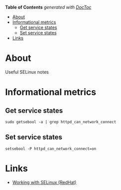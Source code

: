 <!-- START doctoc generated TOC please keep comment here to allow auto update -->
<!-- DON'T EDIT THIS SECTION, INSTEAD RE-RUN doctoc TO UPDATE -->
**Table of Contents**  *generated with [DocToc](https://github.com/thlorenz/doctoc)*

- [About](#about)
- [Informational metrics](#informational-metrics)
  - [Get service states](#get-service-states)
  - [Set service states](#set-service-states)
- [Links](#links)

<!-- END doctoc generated TOC please keep comment here to allow auto update -->

# About

Useful SELinux notes

# Informational metrics

## Get service states

```
sudo getsebool -a | grep httpd_can_network_connect
```

## Set service states

```
setsebool -P httpd_can_network_connect=on
```

# Links

* [Working with SELinux (RedHat)](https://access.redhat.com/documentation/en-US/Red_Hat_Enterprise_Linux/6/html/Security-Enhanced_Linux/chap-Security-Enhanced_Linux-Working_with_SELinux.html)
